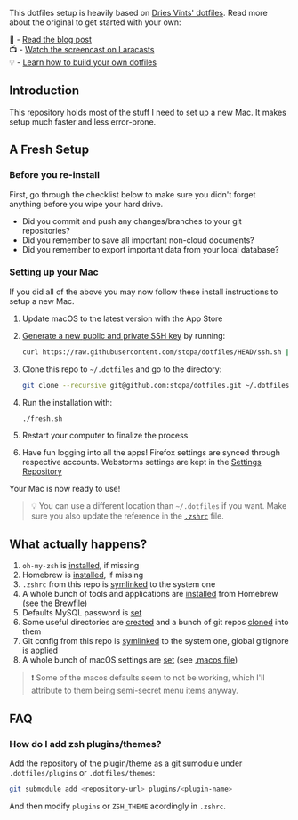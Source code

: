This dotfiles setup is heavily based on [Dries Vints' dotfiles](https://github.com/driesvints/dotfiles). Read more about the original to get started with your own:

📖 - [Read the blog post](https://driesvints.com/blog/getting-started-with-dotfiles)  
📺 - [Watch the screencast on Laracasts](https://laracasts.com/series/guest-spotlight/episodes/1)  
💡 - [Learn how to build your own dotfiles](https://github.com/driesvints/dotfiles#your-own-dotfiles)

## Introduction

This repository holds most of the stuff I need to set up a new Mac. It makes setup much faster and less error-prone.

## A Fresh Setup

### Before you re-install

First, go through the checklist below to make sure you didn't forget anything before you wipe your hard drive.

- Did you commit and push any changes/branches to your git repositories?
- Did you remember to save all important non-cloud documents?
- Did you remember to export important data from your local database?

### Setting up your Mac

If you did all of the above you may now follow these install instructions to setup a new Mac.

1. Update macOS to the latest version with the App Store
2. [Generate a new public and private SSH key](https://docs.github.com/en/github/authenticating-to-github/generating-a-new-ssh-key-and-adding-it-to-the-ssh-agent) by running:

   ```zsh
   curl https://raw.githubusercontent.com/stopa/dotfiles/HEAD/ssh.sh | sh -s "<your-email-address>"
   ```

3. Clone this repo to `~/.dotfiles` and go to the directory:

    ```zsh
    git clone --recursive git@github.com:stopa/dotfiles.git ~/.dotfiles && cd ~/.dotfiles
    ```

4. Run the installation with:

    ```zsh
    ./fresh.sh
    ```

5. Restart your computer to finalize the process

6. Have fun logging into all the apps! Firefox settings are synced through respective accounts. Webstorms settings are kept in the [Settings Repository](https://github.com/stopa/webstorm-settings)

Your Mac is now ready to use!

> 💡 You can use a different location than `~/.dotfiles` if you want. Make sure you also update the reference in the [`.zshrc`](./.zshrc#L2) file.

## What actually happens?

1. `oh-my-zsh` is [installed](./fresh.sh#L5), if missing
2. Homebrew is [installed](./fresh.sh#L10), if missing
3. `.zshrc` from this repo is [symlinked](./fresh.sh#L18) to the system one
4. A whole bunch of tools and applications are [installed](./fresh.sh#L25) from Homebrew (see the [Brewfile](./Brewfile))
5. Defaults MySQL password is [set](./fresh.sh#L29)
6. Some useful directories are [created](./fresh.sh#L32) and a bunch of git repos [cloned](./clone.sh) into them
8. Git config from this repo is [symlinked](./fresh.sh#L40) to the system one, global gitignore is applied
9. A whole bunch of macOS settings are [set](./fresh.sh#L47) (see [.macos file](./.macos))

> ❗ Some of the macos defaults seem to not be working, which I'll attribute to them being semi-secret menu items anyway.

## FAQ

### How do I add zsh plugins/themes?

Add the repository of the plugin/theme as a git sumodule under `.dotfiles/plugins` or `.dotfiles/themes`:

   ```zsh
   git submodule add <repository-url> plugins/<plugin-name>
   ```

And then modify `plugins` or `ZSH_THEME` acordingly in `.zshrc`.
